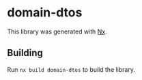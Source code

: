 # domain-dtos

This library was generated with [Nx](https://nx.dev).

## Building

Run `nx build domain-dtos` to build the library.
